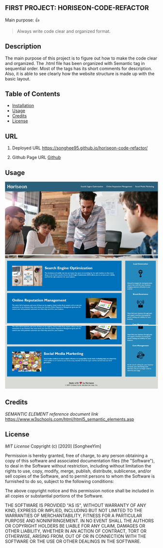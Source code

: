 ## FIRST PROJECT: HORISEON-CODE-REFACTOR 

Main purpose: :+1:
>Always write code clear and organized format.


## Description
The main purpose of this project is to figure out how to make the code clear and organized. The .html file has been organized with Semantic tag in sequential order. Most of the tags has its short comments for description.  
Also, it is able to see clearly how the website structure is made up with the basic layout. 


## Table of Contents
* [Installation](#installation)
* [Usage](#usage)
* [Credits](#credits)
* [License](#license)


## URL 
1. Deployed URL
    https://songhee95.github.io/horiseon-code-refactor/

2. Github Page URL
    [Github](https://github.com/Songhee95/horiseon-code-refactor)


## Usage
![GitHub Logo](./assets/images/Screenshot1.JPG)
![GitHub Logo](./assets/images/Screenshot2.JPG)
![GitHub Logo](./assets/images/Screenshot3.JPG)


## Credits 
*SEMANTIC ELEMENT reference document link*
    https://www.w3schools.com/html/html5_semantic_elements.asp


## License
*MIT License*
Copyright (c) [2020] [SongheeYim]

Permission is hereby granted, free of charge, to any person obtaining a copy
of this software and associated documentation files (the "Software"), to deal
in the Software without restriction, including without limitation the rights
to use, copy, modify, merge, publish, distribute, sublicense, and/or sell
copies of the Software, and to permit persons to whom the Software is
furnished to do so, subject to the following conditions:

The above copyright notice and this permission notice shall be included in all
copies or substantial portions of the Software.

THE SOFTWARE IS PROVIDED "AS IS", WITHOUT WARRANTY OF ANY KIND, EXPRESS OR
IMPLIED, INCLUDING BUT NOT LIMITED TO THE WARRANTIES OF MERCHANTABILITY,
FITNESS FOR A PARTICULAR PURPOSE AND NONINFRINGEMENT. IN NO EVENT SHALL THE
AUTHORS OR COPYRIGHT HOLDERS BE LIABLE FOR ANY CLAIM, DAMAGES OR OTHER
LIABILITY, WHETHER IN AN ACTION OF CONTRACT, TORT OR OTHERWISE, ARISING FROM,
OUT OF OR IN CONNECTION WITH THE SOFTWARE OR THE USE OR OTHER DEALINGS IN THE
SOFTWARE.




    